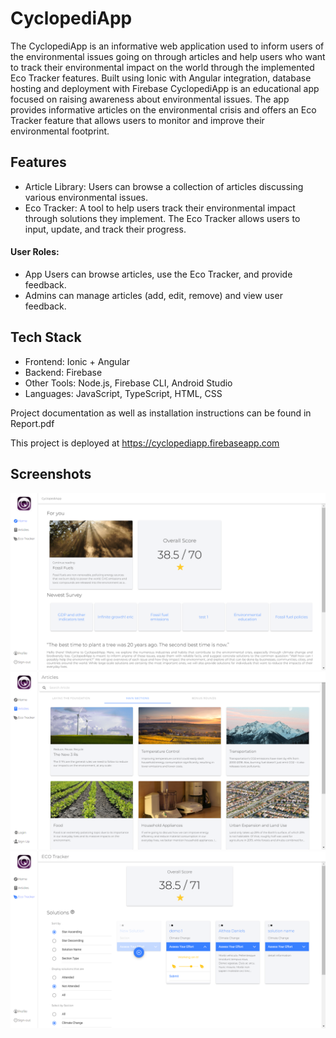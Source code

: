 # CyclopediApp
The CyclopediApp is an informative web application used to inform users of the environmental issues going on through articles and help users who want to track their environmental impact on the world through the implemented Eco Tracker features.
Built using Ionic with Angular integration, database hosting and deployment with Firebase
CyclopediApp is an educational app focused on raising awareness about environmental issues. The app provides informative articles on the environmental crisis and offers an Eco Tracker feature that allows users to monitor and improve their environmental footprint.

## Features
- Article Library: Users can browse a collection of articles discussing various environmental issues.
- Eco Tracker: A tool to help users track their environmental impact through solutions they implement. The Eco Tracker allows users to input, update, and track their progress.
#### User Roles:
- App Users can browse articles, use the Eco Tracker, and provide feedback.
- Admins can manage articles (add, edit, remove) and view user feedback.
## Tech Stack
- Frontend: Ionic + Angular
- Backend: Firebase
- Other Tools: Node.js, Firebase CLI, Android Studio
- Languages: JavaScript, TypeScript, HTML, CSS

Project documentation as well as installation instructions can be found in Report.pdf

This project is deployed at https://cyclopediapp.firebaseapp.com

## Screenshots
![Home](https://github.com/lilmergo/2021W-UBCO-COSC-499-Cyclops/blob/main/Screenshots/home.png?raw=true)
![Home](https://github.com/lilmergo/2021W-UBCO-COSC-499-Cyclops/blob/main/Screenshots/browse.png?raw=true)
![Home](https://github.com/lilmergo/2021W-UBCO-COSC-499-Cyclops/blob/main/Screenshots/tracker.png?raw=true)
